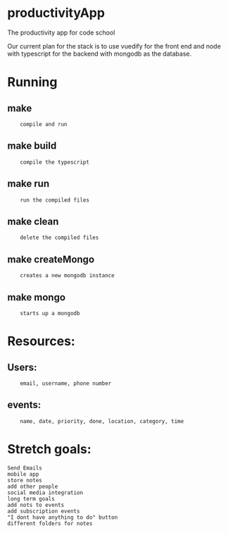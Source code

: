 # productivityApp
The productivity app for code school

Our current plan for the stack is to use vuedify for the front end and node with typescript for the backend with mongodb as the database.

# Running
## make
        compile and run

## make build
        compile the typescript
    
## make run
        run the compiled files
    
## make clean
        delete the compiled files

## make createMongo
        creates a new mongodb instance

## make mongo
        starts up a mongodb 

# Resources:
## Users:
        email, username, phone number
## events: 
        name, date, priority, done, location, category, time


# Stretch goals:
    Send Emails
    mobile app
    store notes
    add other people 
    social media integration
    long term goals  
    add nots to events
    add subscription events
    "I dont have anything to do" button
    different folders for notes